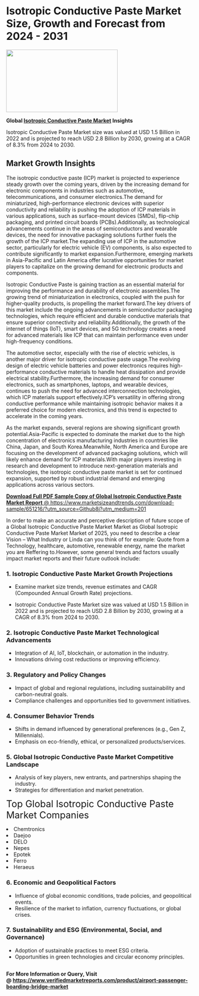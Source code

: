 <H1>Isotropic Conductive Paste Market Size, Growth and Forecast from 2024 - 2031</H1><img class="aligncenter size-medium wp-image-584254" src="https://thirdeyenews.in/wp-content/uploads/2024/09/Global-Market-Research-300x168.jpeg" alt="" width="300" height="168" /><p><strong>Global&nbsp;<a href="https://www.marketsizeandtrends.com/download-sample/651216/?utm_source=Github8j?utm_medium=201">Isotropic Conductive Paste Market</a> Insights</strong></p><p>Isotropic Conductive Paste Market size was valued at USD 1.5 Billion in 2022 and is projected to reach USD 2.8 Billion by 2030, growing at a CAGR of 8.3% from 2024 to 2030.</p><p><h2>Market Growth Insights</h2> <p>The isotropic conductive paste (ICP) market is projected to experience steady growth over the coming years, driven by the increasing demand for electronic components in industries such as automotive, telecommunications, and consumer electronics.The demand for miniaturized, high-performance electronic devices with superior conductivity and reliability is pushing the adoption of ICP materials in various applications, such as surface-mount devices (SMDs), flip-chip packaging, and printed circuit boards (PCBs).Additionally, as technological advancements continue in the areas of semiconductors and wearable devices, the need for innovative packaging solutions further fuels the growth of the ICP market.The expanding use of ICP in the automotive sector, particularly for electric vehicle (EV) components, is also expected to contribute significantly to market expansion.Furthermore, emerging markets in Asia-Pacific and Latin America offer lucrative opportunities for market players to capitalize on the growing demand for electronic products and components.</p> <p><a href="sample-download-link"></a></p> <p>Isotropic Conductive Paste is gaining traction as an essential material for improving the performance and durability of electronic assemblies.The growing trend of miniaturization in electronics, coupled with the push for higher-quality products, is propelling the market forward.The key drivers of this market include the ongoing advancements in semiconductor packaging technologies, which require efficient and durable conductive materials that ensure superior connectivity and reliability.Additionally, the growth of the internet of things (IoT), smart devices, and 5G technology creates a need for advanced materials like ICP that can maintain performance even under high-frequency conditions.</p> <p>The automotive sector, especially with the rise of electric vehicles, is another major driver for isotropic conductive paste usage.The evolving design of electric vehicle batteries and power electronics requires high-performance conductive materials to handle heat dissipation and provide electrical stability.Furthermore, the increasing demand for consumer electronics, such as smartphones, laptops, and wearable devices, continues to push the need for advanced interconnection technologies, which ICP materials support effectively.ICP’s versatility in offering strong conductive performance while maintaining isotropic behavior makes it a preferred choice for modern electronics, and this trend is expected to accelerate in the coming years.</p> <p>As the market expands, several regions are showing significant growth potential.Asia-Pacific is expected to dominate the market due to the high concentration of electronics manufacturing industries in countries like China, Japan, and South Korea.Meanwhile, North America and Europe are focusing on the development of advanced packaging solutions, which will likely enhance demand for ICP materials.With major players investing in research and development to introduce next-generation materials and technologies, the isotropic conductive paste market is set for continued expansion, supported by robust industrial demand and emerging applications across various sectors.</p> <p><a href="sample-download-link"></a></p> <p><a href="more-info-link"></p><p><span class=""><strong>Download Full PDF Sample Copy of Global Isotropic Conductive Paste Market Report</strong> @ <a href="https://www.marketsizeandtrends.com/download-sample/651216/?utm_source=Github8j?utm_medium=201" target="_blank">https://www.marketsizeandtrends.com/download-sample/651216/?utm_source=Github8j?utm_medium=201</a></span></p><p>In order to make an accurate and perceptive description of future scope of a Global&nbsp;Isotropic Conductive Paste Market Market as Global&nbsp;Isotropic Conductive Paste Market Market of 2025, you need to describe a clear Vision &ndash; What Industry or Linda can you think of for example: Quote from a Technology, healthcare, automotive, renewable energy, name the market you are Reffering to.However, some general trends and factors usually impact market reports and their future outlook include:</p><h3>1.&nbsp;<strong>Isotropic Conductive Paste Market Growth Projections</strong></h3><ul><li>Examine market size trends, revenue estimates and CAGR (Compounded Annual Growth Rate) projections.</li><li><p>Isotropic Conductive Paste Market size was valued at USD 1.5 Billion in 2022 and is projected to reach USD 2.8 Billion by 2030, growing at a CAGR of 8.3% from 2024 to 2030.</p></li></ul><h3>2.&nbsp;<strong>Isotropic Conductive Paste Market Technological Advancements</strong></h3><ul><li>Integration of AI, IoT, blockchain, or automation in the industry.</li><li>Innovations driving cost reductions or improving efficiency.</li></ul><h3>3.&nbsp;<strong>Regulatory and Policy Changes</strong></h3><ul><li>Impact of global and regional regulations, including sustainability and carbon-neutral goals.</li><li>Compliance challenges and opportunities tied to government initiatives.</li></ul><h3>4.&nbsp;<strong>Consumer Behavior Trends</strong></h3><ul><li>Shifts in demand influenced by generational preferences (e.g., Gen Z, Millennials).</li><li>Emphasis on eco-friendly, ethical, or personalized products/services.</li></ul><h3>5.&nbsp;<strong>Global Isotropic Conductive Paste Market Competitive Landscape</strong></h3><ul><li>Analysis of key players, new entrants, and partnerships shaping the industry.</li><li>Strategies for differentiation and market penetration.</li></ul><p data-pm-slice="1 1 []"><span style="color: inherit; font-family: inherit; font-size: 25px;">Top Global Isotropic Conductive Paste Market Companies</span></p><div class="" data-test-id=""><p><li>Chemtronics</li><li> Daejoo</li><li> DELO</li><li> Nepes</li><li> Epotek</li><li> Ferro</li><li> Heraeus</li></p></div><h3>6.&nbsp;<strong>Economic and Geopolitical Factors</strong></h3><ul><li>Influence of global economic conditions, trade policies, and geopolitical events.</li><li>Resilience of the market to inflation, currency fluctuations, or global crises.</li></ul><h3>7.&nbsp;<strong>Sustainability and ESG (Environmental, Social, and Governance)</strong></h3><ul><li>Adoption of sustainable practices to meet ESG criteria.</li><li>Opportunities in green technologies and circular economy principles.</li></ul><h2><strong style="font-size: 14px;">For More Information or Query, Visit @&nbsp;</strong><a style="background-color: #ffffff; font-size: 14px;" href="https://www.marketsizeandtrends.com/report/isotropic-conductive-paste-market/" target="_blank">https://www.verifiedmarketreports.com/product/airport-passenger-boarding-bridge-market</a></h2>